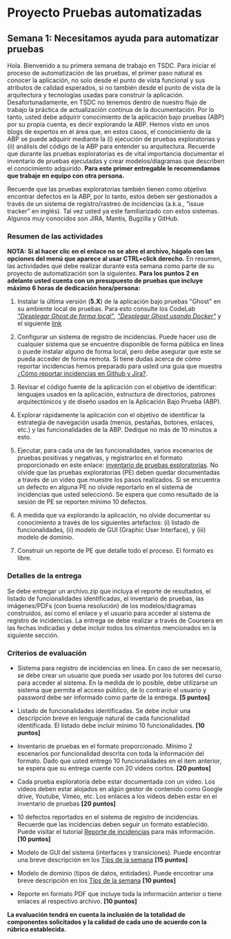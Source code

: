 
# Proyecto Pruebas automatizadas

## Semana 1: Necesitamos ayuda para automatizar pruebas

Hola. Bienvenido a su primera semana de trabajo en TSDC. Para iniciar el proceso de automatización de las pruebas, el primer paso natural es conocer la aplicación, no solo desde el punto de vista funcional y sus atributos de calidad esperados, si no también desde el punto de vista de la arquitectura y tecnologías usadas para construir la aplicación.  Desafortunadamente, en TSDC no tenemos dentro de nuestro flujo de trabajo la práctica de actualización continua de la documentación. Por lo tanto, usted debe adquirir conocimiento de la aplicación bajo pruebas (ABP) por su propia cuenta, es decir explorando la ABP. Hemos visto en unos blogs de expertos en el área que, en estos casos, el conocimiento de la ABP se puede adquirir mediante la (i) ejecución de pruebas exploratorias y (ii) análisis del código de la ABP para entender su arquitectura. Recuerde que durante las pruebas exploratorias es de vital importancia documentar el inventario de pruebas ejecutadas y crear modelos/diagramas que describen el conocimiento adquirido. **Para este primer entregable le recomendamos que trabaje en equipo con otra persona.**


Recuerde que las pruebas exploratorias también tienen como objetivo encontrar defectos en la ABP, por lo tanto, estos deben ser gestionados a través de un sistema de registro/rastreo de incidencias (a.k.a., “issue tracker” en inglés). Tal vez usted ya este familiarizado con estos sistemas. Algunos muy conocidos son JIRA, Mantis, Bugzilla y GitHub.  


### Resumen de las actividades

**NOTA: Si al hacer clic en el enlace no se abre el archivo, hágalo con las opciones del menú que aparece al usar CTRL+click derecho.**
En resumen, las actividades que debe realizar durante esta semana como parte de su proyecto de automatización son la siguientes. **Para los puntos 2 en adelante usted cuenta con un presupuesto de pruebas que incluye máximo 6 horas de dedicación hora/persona:**


1. Instalar la última versión (**5.X**) de la aplicación bajo pruebas "Ghost" en su ambiente local de pruebas. Para esto consulte los CodeLab [_"Desplegar Ghost de forma local"_](https://thesoftwaredesignlab.github.io/AutTestingCodelabs/ghost-local-deployment/index.html#0), [_"Desplegar Ghost usando Docker"_](https://thesoftwaredesignlab.github.io/AutTestingCodelabs/ghost-docker-deployment/index.html#0) y el siguiente [link](https://ghost.org/docs/ghost-cli/#ghost-install)

2. Configurar un sistema de registro de incidencias. Puede hacer uso de cualquier sistema que se encuentre disponible de forma pública en línea o puede instalar alguno de forma local, pero debe asegurar que este se pueda acceder de forma remota. Si tiene dudas acerca de cómo reportar incidencias hemos preparado para usted una guia que muestra [¿Cómo reportar incidencias en Github y Jira?](https://www.coursera.org/learn/pruebas-automatizadas-software/supplement/i1b1t/como-reportar-incidencias-en-gh-jira-y-mantis).

3. Revisar el código fuente de la aplicación con el objetivo de identificar: lenguajes usados en la aplicación, estructura de directorios, patrones arquitectónicos y de diseño usados en la Aplicación Bajo Prueba (ABP).

4. Explorar rápidamente la aplicación con el objetivo de identificar la estrategia de navegación usada (menús, pestañas, botones, enlaces, etc.) y las funcionalidades de la ABP. Dedique no más de 10 minutos a esto.

5. Ejecutar, para cada una de las funcionalidades, varios escenarios de pruebas positivas y negativas, y registrarlos en el formato proporcionado en este enlace: [inventario de pruebas exploratorias](https://thesoftwaredesignlab.github.io/AutTestingCourseraBook/templates/inventario-pruebas-exploratorias.xlsx). No olvide que las pruebas exploratorias (PE) deben quedar documentadas a través de un video que muestre los pasos realizados. Si se encuentra un defecto en alguna PE no olvide reportarlo en el sistema de incidencias que usted seleccionó. Se espera que como resultado de la sesión de PE se reporten mínimo 10 defectos.

6. A medida que va explorando la aplicación, no olvide documentar su conocimiento a través de los siguientes artefactos: (i) listado de funcionalidades, (ii) modelo de GUI (Graphic User Interface), y (iii) modelo de dominio.  

7. Construir un reporte de PE que detalle todo el proceso. El formato es libre.


### Detalles de la entrega
Se debe entregar un archivo.zip que incluya el reporte de resultados, el listado de funcionalidades identificadas, el inventario de pruebas, las imágenes/PDFs (con buena resolución) de los modelos/diagramas construidos, así como el enlace y el usuario para acceder al sistema de registro de incidencias.  La entrega se debe realizar a través de Coursera en las fechas indicadas y  debe incluir todos los elmentos mencionados en la siguiente sección.


### Criterios de evaluación

- Sistema para registro de incidencias en línea. En caso de ser necesario, se debe crear un usuario que pueda ser usado por los tutores del curso para acceder al sistema. En la medida de lo posible, debe utilizarse un sistema que permita el acceso público, de lo contrario el usuario y password debe ser informado como parte de la entrega. **[5 puntos]**

- Listado de funcionalidades identificadas. Se debe incluir una descripción breve en lenguaje natural de cada funcionalidad identificada. El listado debe incluir mínimo 10 funcionalidades. **[10 puntos]**

- Inventario de pruebas en el formato proporcionado. Mínimo 2 escenarios  por funcionalidad descrita con toda la información del formato. Dado que usted entrego 10 funcionalidades en el item anterior, se espera que su entrega cuente con 20 videos cortos. **[20 puntos]**

- Cada prueba exploratoria debe estar documentada con un video. Los videos deben estar alojados en algún gestor de contenido como Google drive, Youtube, Vimeo, etc. Los enlaces a los videos deben estar en el inventario de pruebas **[20 puntos]**

- 10 defectos reportados en el sistema de registro de incidencias. Recuerde que las incidencias deben seguir un formato establecido. Puede visitar el tutorial [Reporte de incidencias](https://www.coursera.org/learn/pruebas-automatizadas-software/supplement/pguOv/reporte-de-incidencias) para más información. **[10 puntos]**

- Modelo de GUI del sistema (interfaces y transiciones). Puede encontrar una breve descripción en los [Tips de la semana](https://www.coursera.org/learn/pruebas-automatizadas-software/supplement/xjgTI/para-tener-en-cuenta-esta-semana) **[15 puntos]**

- Modelo de dominio (tipos de datos, entidades). Puede encontrar una breve descripción en los [Tips de la semana](https://www.coursera.org/learn/pruebas-automatizadas-software/supplement/xjgTI/para-tener-en-cuenta-esta-semana) **[10 puntos]**

- Reporte en formato PDF que incluye toda la información anterior o tiene enlaces al respectivo archivo. **[10 puntos]**




 **La evaluación tendrá en cuenta la inclusión de la totalidad de componentes solicitados y la calidad de cada uno de acuerdo con la rúbrica establecida.**
